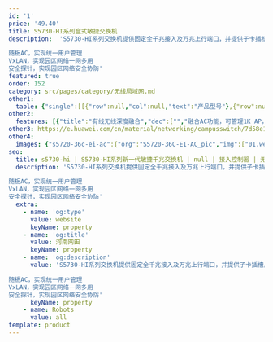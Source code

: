 ```yaml
---
id: '1'
price: '49.40'
title: S5730-HI系列盒式敏捷交换机
description:  'S5730-HI系列交换机提供固定全千兆接入及万兆上行端口，并提供子卡插槽用于上联端口扩展，支持丰富的敏捷特性，是大中型园区网络汇聚和接入，园区分支及小型园区网络核心的最佳选择。

随板AC，实现统一用户管理
VxLAN，实现园区网络一网多用
安全探针，实现园区网络安全协防'
featured: true
order: 152
category: src/pages/category/无线局域网.md
other1: 
  table: {"single":[[{"row":null,"col":null,"text":"产品型号"},{"row":null,"col":null,"text":"S5730-36C-HI\nS5730-36C-PWH-HI"},{"row":null,"col":null,"text":"S5730-36C-HI-24S"},{"row":null,"col":null,"text":"S5730-44C-HI\nS5730-44C-PWH-HI"},{"row":null,"col":null,"text":"S5730-44C-HI-24S"},{"row":null,"col":null,"text":"S5730-60C-HI\nS5730-60C-PWH-HI"},{"row":null,"col":null,"text":"S5730-60C-HI-48S"},{"row":null,"col":null,"text":"S5730-68C-HI\nS5730-68C-PWH-HI"},{"row":null,"col":null,"text":"S5730-68C-HI-48S"}],[{"row":null,"col":null,"text":"交换容量"},{"row":null,"col":null,"text":"758Gbps/\n7.58Tbps"},{"row":null,"col":null,"text":"758Gbps/\n7.58Tbps"},{"row":null,"col":null,"text":"758Gbps/\n7.58Tbps"},{"row":null,"col":null,"text":"758Gbps/\n7.58Tbps"},{"row":null,"col":null,"text":"758Gbps/\n7.58Tbps"},{"row":null,"col":null,"text":"758Gbps/\n7.58Tbps"},{"row":null,"col":null,"text":"758Gbps/\n7.58Tbps"},{"row":null,"col":null,"text":"758Gbps/\n7.58Tbps"}],[{"row":null,"col":null,"text":"包转发率"},{"row":null,"col":null,"text":"216Mpps"},{"row":null,"col":null,"text":"216Mpps"},{"row":null,"col":null,"text":"336Mpps"},{"row":null,"col":null,"text":"336Mpps"},{"row":null,"col":null,"text":"252Mpps"},{"row":null,"col":null,"text":"252Mpps"},{"row":null,"col":null,"text":"372Mpps"},{"row":null,"col":null,"text":"372Mpps"}],[{"row":null,"col":null,"text":"固定端口"},{"row":null,"col":null,"text":"24个10/100/1000Base-T，4个10GE SFP+"},{"row":null,"col":null,"text":"24个GE SFP，8个复用的10/100/1000Base-T以太网端口 Combo,4个10GE SFP+"},{"row":null,"col":null,"text":"24个10/100/1000Base-T，4个10GE SFP+"},{"row":null,"col":null,"text":"24个GE SFP，8个复用的10/100/1000Base-T以太网端口 Combo,4个10GE SFP+"},{"row":null,"col":null,"text":"48个10/100/1000Base-T，4个10GE SFP+"},{"row":null,"col":null,"text":"48个GE SFP，4个10GE SFP+"},{"row":null,"col":null,"text":"48个10/100/1000Base-T，4个10GE SFP+"},{"row":null,"col":null,"text":"48个GE SFP，4个10GE SFP+"}],[{"row":null,"col":null,"text":"扩展插槽"},{"row":null,"col":"8","text":"提供扩展插槽，\n支持8*10GE电接口子卡,8*10GE光接口子卡及2*40G 光接口子卡"}],[{"row":null,"col":null,"text":"iPCA质量感知"},{"row":null,"col":"8","text":"支持直接对业务报文标记以获得丢包数量和丢包率的实时统计\n支持二三层网络网络级和设备级丢包数量和丢包率统计"}],[{"row":null,"col":null,"text":"SVF极简运维"},{"row":null,"col":"8","text":"支持作为Parent管理接入交换机和AP\n支持2层AS架构\n支持与第三方厂商混合组网管理"}],[{"row":null,"col":null,"text":"VxLAN特性"},{"row":null,"col":"8","text":"支持VxLAN二层网关、三层网关\n支持集中式网关，分布式网关\n支持BGP-EVPN\n支持通过Netconf进行配置"}],[{"row":null,"col":null,"text":"无线业务"},{"row":null,"col":"8","text":"支持管理1K AP\n提供543Gbps无线转发能力（基于1024字节包长计算）\n支持AP接入控制、AP域管理和AP配置模板管理\n支持射频管理、统一静态配置和集中动态管理\n支持WLAN基本业务、QoS、安全和用户管理\n支持CAPWAP、Tag/终端定位、频谱分析"}],[{"row":null,"col":null,"text":"互通性"},{"row":null,"col":"8","text":"VBST基于VLAN生成树协议（和PVST/PVST+/RPVST 互通）\nLNP 链路类型协商协议（和DTP相似功能）\nVCMP VLAN集中管理协议（和VTP相似功能）\n\n 详细的互联互通认证与报告，请访问这里。"}]]}
other2:
  features: [{"title":"有线无线深度融合","dec":["","融合AC功能，可管理1K AP，实现有线无线网络的深度融合；",""]},{"title":"自动化网络服务","dec":["","支持基于VxLAN的网络虚拟化，业务网络自动化部署，实现“一网多用”，降低OPEX 80%。",""]},{"title":"大缓存从容应对高突发流量业务","dec":["","512MB大缓存能力，为视频会议类流量突发业务的承载提供更有保障。",""]}]
other3: https://e.huawei.com/cn/material/networking/campusswitch/7d58e1e289d84d1c9a5a41585fab31d4
other4:
  images: {"s5720-36c-ei-ac":{"org":"S5720-36C-EI-AC_pic","img":["01.webp","02.webp","03.webp","04.webp","07.webp","08.webp"]}}
seo:
  title: s5730-hi | S5730-HI系列新一代敏捷千兆交换机 | null | 接入控制器 | 无线局域网 | 企业网络
  description: 'S5730-HI系列交换机提供固定全千兆接入及万兆上行端口，并提供子卡插槽用于上联端口扩展，支持丰富的敏捷特性，是大中型园区网络汇聚和接入，园区分支及小型园区网络核心的最佳选择。

随板AC，实现统一用户管理
VxLAN，实现园区网络一网多用
安全探针，实现园区网络安全协防'
  extra:
    - name: 'og:type'
      value: website
      keyName: property
    - name: 'og:title'
      value: 河南网田
      keyName: property
    - name: 'og:description'
      value: 'S5730-HI系列交换机提供固定全千兆接入及万兆上行端口，并提供子卡插槽用于上联端口扩展，支持丰富的敏捷特性，是大中型园区网络汇聚和接入，园区分支及小型园区网络核心的最佳选择。

随板AC，实现统一用户管理
VxLAN，实现园区网络一网多用
安全探针，实现园区网络安全协防'
      keyName: property
    - name: Robots
      value: all
template: product
---
```

